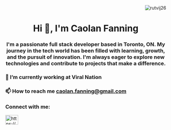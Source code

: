 <p align="right">
 <img src="https://komarev.com/ghpvc/?username=rutvij26&label=Profile%20views&color=4eb4f4&style=flat" alt="rutvij26" />
</p>

<h1 align="center">Hi 👋, I'm Caolan Fanning</h1>

<h3 align="center">
 I'm a passionate full stack developer based in Toronto, ON. My journey in the tech world has been filled with learning, growth, and the pursuit of innovation. I'm always eager to explore new technologies and contribute to projects that make a difference.
</h3>

### 🔭 I’m currently working at **Viral Nation**

### 📫 How to reach me **caolan.fanning@gmail.com**

### Connect with me:

<p align="left">
<a href="https://linkedin.com/in/https://www.linkedin.com/in/rutvijs" target="blank"><img align="center" src="https://raw.githubusercontent.com/rahuldkjain/github-profile-readme-generator/master/src/images/icons/Social/linked-in-alt.svg" alt="https://www.linkedin.com/in/caolan-fanning-1a7229157/" height="30" width="40" /></a>
</p>
